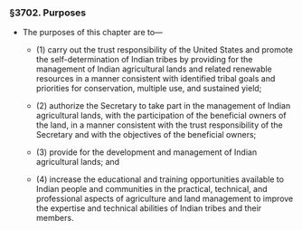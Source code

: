 ### §3702. Purposes
* The purposes of this chapter are to—

  * (1) carry out the trust responsibility of the United States and promote the self-determination of Indian tribes by providing for the management of Indian agricultural lands and related renewable resources in a manner consistent with identified tribal goals and priorities for conservation, multiple use, and sustained yield;

  * (2) authorize the Secretary to take part in the management of Indian agricultural lands, with the participation of the beneficial owners of the land, in a manner consistent with the trust responsibility of the Secretary and with the objectives of the beneficial owners;

  * (3) provide for the development and management of Indian agricultural lands; and

  * (4) increase the educational and training opportunities available to Indian people and communities in the practical, technical, and professional aspects of agriculture and land management to improve the expertise and technical abilities of Indian tribes and their members.